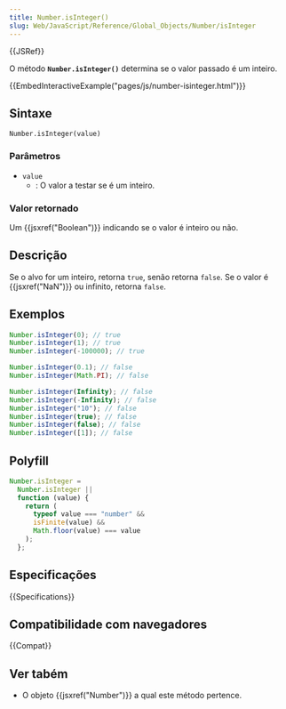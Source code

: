 ```yaml
---
title: Number.isInteger()
slug: Web/JavaScript/Reference/Global_Objects/Number/isInteger
---
```


{{JSRef}}

O método **`Number.isInteger()`** determina se o valor passado é um inteiro.

{{EmbedInteractiveExample("pages/js/number-isinteger.html")}}

## Sintaxe

```
Number.isInteger(value)
```

### Parâmetros

- `value`
  - : O valor a testar se é um inteiro.

### Valor retornado

Um {{jsxref("Boolean")}} indicando se o valor é inteiro ou não.

## Descrição

Se o alvo for um inteiro, retorna `true`, senão retorna `false`. Se o valor é {{jsxref("NaN")}} ou infinito, retorna `false`.

## Exemplos

```js
Number.isInteger(0); // true
Number.isInteger(1); // true
Number.isInteger(-100000); // true

Number.isInteger(0.1); // false
Number.isInteger(Math.PI); // false

Number.isInteger(Infinity); // false
Number.isInteger(-Infinity); // false
Number.isInteger("10"); // false
Number.isInteger(true); // false
Number.isInteger(false); // false
Number.isInteger([1]); // false
```

## Polyfill

```js
Number.isInteger =
  Number.isInteger ||
  function (value) {
    return (
      typeof value === "number" &&
      isFinite(value) &&
      Math.floor(value) === value
    );
  };
```

## Especificações

{{Specifications}}

## Compatibilidade com navegadores

{{Compat}}

## Ver tabém

- O objeto {{jsxref("Number")}} a qual este método pertence.
